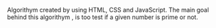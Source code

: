 Algorithym created by using HTML, CSS and JavaScript.
The main goal behind this algorithym , is too test if a given number is prime or not.
